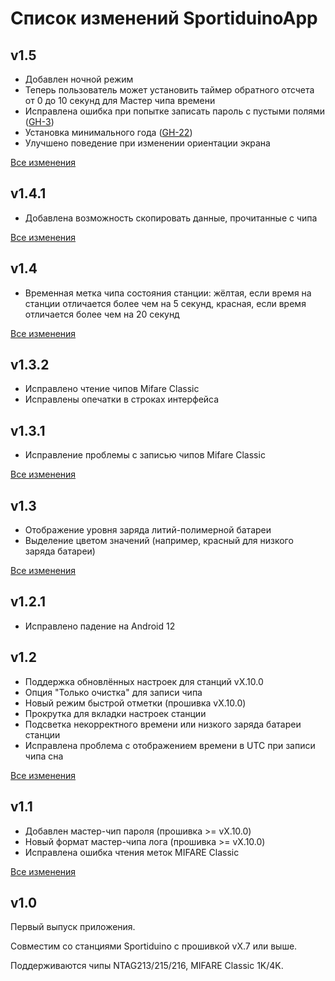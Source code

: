 # Список изменений SportiduinoApp

## v1.5

* Добавлен ночной режим
* Теперь пользователь может установить таймер обратного отсчета от 0 до 10 секунд для Мастер чипа времени
* Исправлена ошибка при попытке записать пароль с пустыми полями ([GH-3](https://github.com/sportiduino/sportiduinoapp/issues/3))
* Установка минимального года ([GH-22](https://github.com/sportiduino/sportiduinoapp/issues/22))
* Улучшено поведение при изменении ориентации экрана

[Все изменения](https://github.com/sportiduino/sportiduinoapp/compare/v1.4.1...v1.5)

## v1.4.1

* Добавлена возможность скопировать данные, прочитанные с чипа

[Все изменения](https://github.com/sportiduino/sportiduinoapp/compare/v1.4...v1.4.1)

## v1.4

* Временная метка чипа состояния станции: жёлтая, если время на станции отличается более чем на 5 секунд,
красная, если время отличается более чем на 20 секунд

[Все изменения](https://github.com/sportiduino/sportiduinoapp/compare/v1.3.2...v1.4)

## v1.3.2

* Исправлено чтение чипов Mifare Classic
* Исправлены опечатки в строках интерфейса

## v1.3.1

* Исправление проблемы с записью чипов Mifare Classic

[Все изменения](https://github.com/sportiduino/sportiduinoapp/compare/v1.3...v1.3.1)

## v1.3

* Отображение уровня заряда литий-полимерной батареи
* Выделение цветом значений (например, красный для низкого заряда батареи)

[Все изменения](https://github.com/sportiduino/sportiduinoapp/compare/v1.2.1...v1.3)

## v1.2.1

* Исправлено падение на Android 12

## v1.2

* Поддержка обновлённых настроек для станций vX.10.0
* Опция "Только очистка" для записи чипа
* Новый режим быстрой отметки (прошивка vX.10.0)
* Прокрутка для вкладки настроек станции
* Подсветка некорректного времени или низкого заряда батареи станции
* Исправлена проблема с отображением времени в UTC при записи чипа сна

[Все изменения](https://github.com/sportiduino/sportiduinoapp/compare/v1.1...v1.2)

## v1.1

* Добавлен мастер-чип пароля (прошивка >= vX.10.0)
* Новый формат мастер-чипа лога (прошивка >= vX.10.0)
* Исправлена ошибка чтения меток MIFARE Classic

[Все изменения](https://github.com/sportiduino/sportiduinoapp/compare/v1.0...v1.1)

## v1.0

Первый выпуск приложения.

Совместим со станциями Sportiduino с прошивкой vX.7 или выше.

Поддерживаются чипы NTAG213/215/216, MIFARE Classic 1K/4K.

